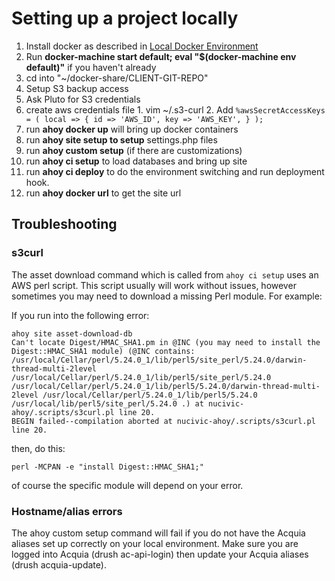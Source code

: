 # Setting up a project locally

1. Install docker as described in [Local Docker Environment](https://confluence.govdelivery.com/display/NCKB/Local+Docker+Environment)
2. Run **docker-machine start default; eval "$(docker-machine env default)"** if you haven't already
3. cd into "~/docker-share/CLIENT-GIT-REPO" 
4. Setup S3 backup access
  1. Ask Pluto for S3 credentials
  2. create aws credentials file
    1. vim ~/.s3-curl
    2. Add
    ```
    %awsSecretAccessKeys = (
      local => {
        id => 'AWS_ID',
        key => 'AWS_KEY',
      }
    );
    ```
5. run **ahoy docker up** will bring up docker containers
6. run **ahoy site setup to setup** settings.php files
7. run **ahoy custom setup** (if there are customizations)
8. run **ahoy ci setup** to load databases and bring up site
9. run **ahoy ci deploy** to do the environment switching and run deployment hook.
10. run **ahoy docker url** to get the site url

## Troubleshooting

### s3curl

The asset download command which is called from `ahoy ci setup` uses an AWS perl script.  This script usually will work without issues, however sometimes you may need to download a missing Perl module.  For example:

If you run into the following error:
```
ahoy site asset-download-db
Can't locate Digest/HMAC_SHA1.pm in @INC (you may need to install the Digest::HMAC_SHA1 module) (@INC contains: /usr/local/Cellar/perl/5.24.0_1/lib/perl5/site_perl/5.24.0/darwin-thread-multi-2level /usr/local/Cellar/perl/5.24.0_1/lib/perl5/site_perl/5.24.0 /usr/local/Cellar/perl/5.24.0_1/lib/perl5/5.24.0/darwin-thread-multi-2level /usr/local/Cellar/perl/5.24.0_1/lib/perl5/5.24.0 /usr/local/lib/perl5/site_perl/5.24.0 .) at nucivic-ahoy/.scripts/s3curl.pl line 20.
BEGIN failed--compilation aborted at nucivic-ahoy/.scripts/s3curl.pl line 20.
```

then, do this: 

```
perl -MCPAN -e "install Digest::HMAC_SHA1;"
```
of course the specific module will depend on your error.

### Hostname/alias errors

The ahoy custom setup command will fail if you do not have the Acquia aliases set up correctly on your local environment. Make sure you are logged into Acquia (drush ac-api-login) then update your Acquia aliases (drush acquia-update).
